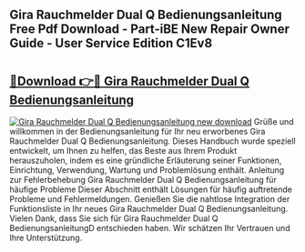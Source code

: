 ## Gira Rauchmelder Dual Q Bedienungsanleitung Free Pdf Download - Part-iBE New Repair Owner Guide - User Service Edition C1Ev8

# <h2><a href="http://df5a0d.blite.top/?on=Gira+Rauchmelder+Dual+Q+Bedienungsanleitung">🔗Download 👉🔴 Gira Rauchmelder Dual Q Bedienungsanleitung</a></h2>

[![Gira Rauchmelder Dual Q Bedienungsanleitung new download](https://i.imgur.com/lujVjoI.png)](http://df5a0d.blite.top/?on=Gira+Rauchmelder+Dual+Q+Bedienungsanleitung)
Grüße und willkommen in der Bedienungsanleitung für Ihr neu erworbenes Gira Rauchmelder Dual Q Bedienungsanleitung. Dieses Handbuch wurde speziell entwickelt, um Ihnen zu helfen, das Beste aus Ihrem Produkt herauszuholen, indem es eine gründliche Erläuterung seiner Funktionen, Einrichtung, Verwendung, Wartung und Problemlösung enthält. Anleitung zur Fehlerbehebung Gira Rauchmelder Dual Q Bedienungsanleitung für häufige Probleme Dieser Abschnitt enthält Lösungen für häufig auftretende Probleme und Fehlermeldungen. Genießen Sie die nahtlose Integration der Funktionsliste in Ihr neues Gira Rauchmelder Dual Q Bedienungsanleitung. Vielen Dank, dass Sie sich für Gira Rauchmelder Dual Q BedienungsanleitungD entschieden haben. Wir schätzen Ihr Vertrauen und Ihre Unterstützung.
